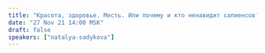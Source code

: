 ```yaml
---
title: "Красота, здоровье. Месть. Или почему и кто ненавидит сапиенсов? Палеонтологический детектив ч.2"
date: "27 Nov 21 14:00 MSK"
draft: false
speakers: ["natalya-sadykova"]
---
```

